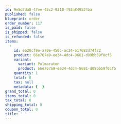 ```yaml
---
id: 9e5d7da8-47ee-45c2-9310-f93a849524ba
published: false
blueprint: order
order_number: 117
is_paid: false
is_shipped: false
is_refunded: false
items:
  -
    id: e620cf9e-a70e-450c-ac24-617682d74f72
    product: 66e767a9-ee34-4dc4-8681-d09bb59f0cf5
    variant:
      variant: Polmaraton
      product: 66e767a9-ee34-4dc4-8681-d09bb59f0cf5
    quantity: 1
    total: 0
    tax: null
    metadata: {  }
grand_total: 0
items_total: 0
tax_total: 0
shipping_total: 0
coupon_total: 0
title: ' '
---
```

